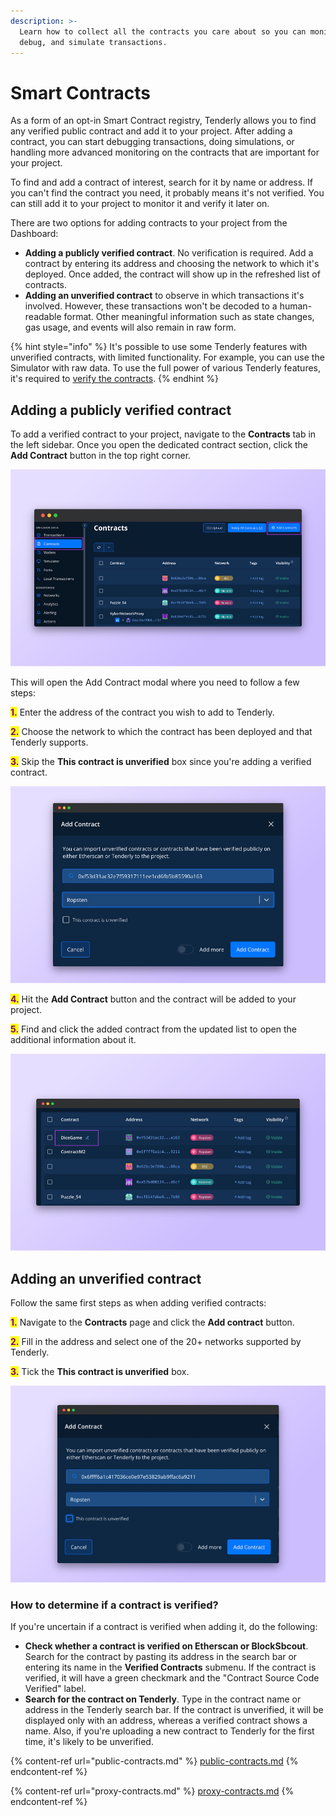 ```yaml
---
description: >-
  Learn how to collect all the contracts you care about so you can monitor,
  debug, and simulate transactions.
---
```


# Smart Contracts

As a form of an opt-in Smart Contract registry, Tenderly allows you to find any verified public contract and add it to your project. After adding a contract, you can start debugging transactions, doing simulations, or handling more advanced monitoring on the contracts that are important for your project.

To find and add a contract of interest, search for it by name or address. If you can't find the contract you need, it probably means it's not verified. You can still add it to your project to monitor it and verify it later on.&#x20;

There are two options for adding contracts to your project from the Dashboard:

* **Adding a publicly verified contract**. No verification is required. Add a contract by entering its address and choosing the network to which it's deployed. Once added, the contract will show up in the refreshed list of contracts.
* **Adding an unverified contract** to observe in which transactions it's involved. However, these transactions won't be decoded to a human-readable format. Other meaningful information such as state changes, gas usage, and events will also remain in raw form.

{% hint style="info" %}
It's possible to use some Tenderly features with unverified contracts, with limited functionality. For example, you can use the Simulator with raw data. To use the full power of various Tenderly features, it's required to [verify the contracts](../smart-contract-verification/).
{% endhint %}

## Adding a publicly verified contract

To add a verified contract to your project, navigate to the **Contracts** tab in the left sidebar. Once you open the dedicated contract section, click the **Add Contract** button in the top right corner.

![Adding a contract](<../../.gitbook/assets/image1 (1)>)

This will open the Add Contract modal where you need to follow a few steps:

<mark style="color:purple;">**1.**</mark> Enter the address of the contract you wish to add to Tenderly.

<mark style="color:purple;">**2.**</mark> Choose the network to which the contract has been deployed and that Tenderly supports.

<mark style="color:purple;">**3.**</mark> Skip the **This contract is unverified** box since you're adding a verified contract.

![Adding a contract: enter the address and select the network](<../../.gitbook/assets/image4 (1)>)

<mark style="color:purple;">**4.**</mark> Hit the **Add Contract** button and the contract will be added to your project.

<mark style="color:purple;">**5.**</mark> Find and click the added contract from the updated list to open the additional information about it.

![Added contract in the dashboard](../../.gitbook/assets/image7)

## Adding an unverified contract

Follow the same first steps as when adding verified contracts:

<mark style="color:purple;">**1.**</mark> Navigate to the **Contracts** page and click the **Add contract** button.

<mark style="color:purple;">**2.**</mark> Fill in the address and select one of the 20+ networks supported by Tenderly.

<mark style="color:purple;">**3.**</mark> Tick the **This contract is unverified** box.

![Adding an unverified contract](../../.gitbook/assets/image10)



### How to determine if a contract is verified?

If you're uncertain if a contract is verified when adding it, do the following:

* **Check whether a contract is verified on Etherscan or BlockSbcout**. Search for the contract by pasting its address in the search bar or entering its name in the **Verified Contracts** submenu. If the contract is verified, it will have a green checkmark and the "Contract Source Code Verified" label.
* **Search for the contract on Tenderly**. Type in the contract name or address in the Tenderly search bar. If the contract is unverified, it will be displayed only with an address, whereas a verified contract shows a name. Also, if you're uploading a new contract to Tenderly for the first time, it's likely to be unverified.

{% content-ref url="public-contracts.md" %}
[public-contracts.md](public-contracts.md)
{% endcontent-ref %}

{% content-ref url="proxy-contracts.md" %}
[proxy-contracts.md](proxy-contracts.md)
{% endcontent-ref %}

